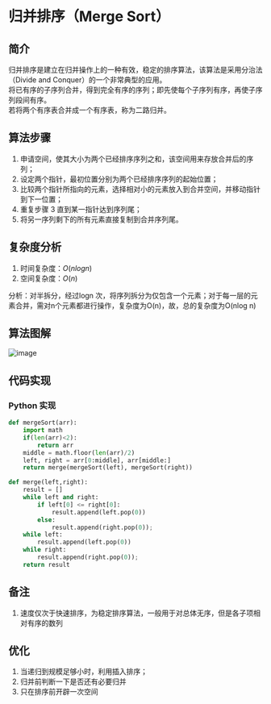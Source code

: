 # 归并排序（Merge Sort）

## 简介
归并排序是建立在归并操作上的一种有效，稳定的排序算法，该算法是采用分治法（Divide and Conquer）的一个非常典型的应用。  
将已有序的子序列合并，得到完全有序的序列；即先使每个子序列有序，再使子序列段间有序。  
若将两个有序表合并成一个有序表，称为二路归并。  


## 算法步骤
1. 申请空间，使其大小为两个已经排序序列之和，该空间用来存放合并后的序列；
2. 设定两个指针，最初位置分别为两个已经排序序列的起始位置；
3. 比较两个指针所指向的元素，选择相对小的元素放入到合并空间，并移动指针到下一位置；
4. 重复步骤 3 直到某一指针达到序列尾；
5. 将另一序列剩下的所有元素直接复制到合并序列尾。


## 复杂度分析
1. 时间复杂度：$O(nlogn)$
2. 空间复杂度：$O(n)$

分析：对半拆分，经过log⁡n  次，将序列拆分为仅包含一个元素；对于每一层的元素合并，需对n个元素都进行操作，复杂度为O(n)，故，总的复杂度为O(nlog n)


## 算法图解
![image](https://user-images.githubusercontent.com/48306154/124686932-8fc85200-df06-11eb-8fb2-fac05f1a2623.png)



## 代码实现
### Python 实现
```python
def mergeSort(arr):
    import math
    if(len(arr)<2):
        return arr
    middle = math.floor(len(arr)/2)
    left, right = arr[0:middle], arr[middle:]
    return merge(mergeSort(left), mergeSort(right))

def merge(left,right):
    result = []
    while left and right:
        if left[0] <= right[0]:
            result.append(left.pop(0))
        else:
            result.append(right.pop(0));
    while left:
        result.append(left.pop(0))
    while right:
        result.append(right.pop(0));
    return result
```


## 备注
1. 速度仅次于快速排序，为稳定排序算法，一般用于对总体无序，但是各子项相对有序的数列


## 优化
1. 当递归到规模足够小时，利用插入排序；
2. 归并前判断一下是否还有必要归并
3. 只在排序前开辟一次空间
